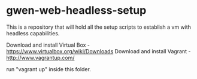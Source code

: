 # gwen-web-headless-setup
This is a repository that will hold all the setup scripts to establish a vm with headless capabilities.

Download and install Virtual Box - https://www.virtualbox.org/wiki/Downloads
Download and install Vagrant - http://www.vagrantup.com/

run "vagrant up" inside this folder.
